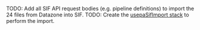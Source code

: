 TODO: Add all SIF API request bodies (e.g. pipeline definitions) to import the 24 files from Datazone into SIF.
TODO: Create the [usepaSifImport stack](../../../../infrastructure/src/products/usepaSifImport/usepaSifImport.stack.ts) to perform the import.

